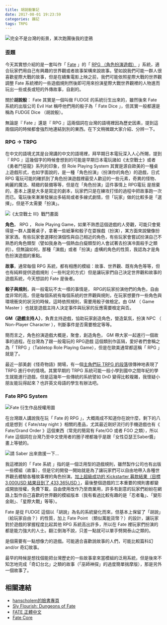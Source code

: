 ```yaml
---
title: 胡說骰筆記
date: 2017-08-01 19:23:59
categories: 雜記
tags: TRPG
---
```


![完全不是台灣的街景，某次跑團後我的塗鴉](https://farm5.staticflickr.com/4313/36142475132_b859f8383c.jpg)

### 歪題

今天其實想介紹的是一套叫作「 [Fate](http://www.evilhat.com/home/fate-core/) 」的「 [RPG （角色扮演遊戲）](https://en.wikipedia.org/wiki/Role-playing_game) 」系統，適合玩家們用自己有興趣的世界觀或者故事架構來說故事。譬如說我們可能一群人很喜歡星際大戰的故事，但是在續集電影上映之前，我們可能依照星際大戰的世界觀調整 Fate 系統裡的一些遊戲規則然後即可用來扮演星際大戰世界觀裡的人物進而玩出一些或長或短的外傳故事，自創的。

關於**胡說骰**： Fate 其實是一個叫做 FUDGE 的系統衍生出來的，雖然後來 Fate 系統的出版公司 Evil Hat 稱呼他們用的骰子為「 Fate Dice 」，但其實一般都還是稱為 FUDGE Dice （胡說骰）。

無論是『 Fate 』還是『 RPG 』這兩個詞在台灣的語境裡因為歷史因素，提到這兩個詞的時候都會強烈地連結到別的東西。在下文稍微跟大家介紹、分辨一下。

<!-- more -->

### RPG → TRPG

在中文的語境尤其是台灣講的中文的語境裡，拜早期日本電玩深入人心所賜，提到『 RPG 』這幾個字的時候會想到的可能是早期日本電玩諸如《太空戰士》或者《勇者鬥惡龍》系列的印象，但 Role Playing System 其實是源自歐美的一種桌上遊戲形式，也如字面說的，是一種「角色扮演」（扮演你的角色）的遊戲，日式RPG 電玩可能的確抓到了角色扮演遊戲裡最受人歡迎的一些元素，奇異的怪物、絢麗的魔法、精緻的裝備等等，但是在「角色扮演」這件事情上 RPG電玩 是捨棄的，基本上還是大多是寫定的劇本，玩家們只是在練攻打怪的過程中把故事跑一次而已。電玩後來漸漸發展出多結局或者多線式劇情，但「玩家」做的比較多是「選擇」，但是不太需要「扮演」。

![《太空戰士 III》戰鬥畫面](https://farm5.staticflickr.com/4328/36309006555_07616b496e.jpg)

**角色**， RPG ， Role Playing Game，如果不熟悉這個遊戲的人旁觀，可能只會覺得是一群人圍著桌子，拿著一些紙筆和骰子在耍猴戲（扮演），某方面來說蠻像扮家家酒。有些玩家會選擇扮演個性與自己相近的角色，有些玩家會嘗試扮演自己不熟悉的角色類型（譬如我身為一個熱血白癡類型的人會試著去扮演冷面殺手之類的）。但無論如何，那種「演戲」或者「扮演」虛構的角色的性質，我認為才是角色扮演遊戲的重點。

**故事**，通常每個 RPG 系統，都有相應的模組：故事、世界觀、既有角色等等，但也有純粹提供遊戲規則（一些判定的方式）但是讓玩家們自己決定世界觀和故事的遊戲系統，今天想談的 Fate 是後者。

**骰子與規則**，與一般電玩不太一樣的事情是， RPG的玩家扮演他們的角色，自由度非常的高，但是每個系統有每個系統的世界觀與規則，在玩家想要作一些角色與環境衝突的狀況的時候，這時依照規則，需要用骰子做檢定。由 GM （ Game Master ）也就是遊戲主持人決定事件與玩家的反應需要檢定與否。

**GM（遊戲主持人）**，負責主持遊戲，協助玩家創造角色，營造氣氛，扮演 NPC （ Non-Player Character ），判斷事件是否需要檢定等等。

簡而言之，角色扮演遊戲大概是，聚會，創造角色， GM 帶大家一起進行一個故事的過程。在台灣為了跟一般電玩的 RPG遊戲 這個類別作區隔，愛好者們會稱之為「 TRPG 」（Tabletop Role Playing Game），但是在歐美通常都逕稱「 RPG 」就是了。

最近一部美劇《怪奇物語》開場，有一個[主角們玩 TRPG 的段落](https://www.youtube.com/watch?v=v8bLAFfnoDM#t=1m48s)很傳神地表現了 TRPG 進行中的情境。其實早期的 TRPG 系統可能一般小學到國中之間年紀的學生就能進行遊戲，但是這幾年一些傳統的系統譬如 DnD 變得比較複雜，我懷疑小朋友能玩得起來？也許英文母語的學生有辦法吧。

### Fate RPG System

![Fate 衍生作品授權用圖](https://farm5.staticflickr.com/4323/36272632736_a3acb6a7ea_o.png)

在台灣跟人講說我在玩「 Fate 的 RPG 」，大概兩成不知道你在說什麼，剩下的八成是想到《 Fate/stay night 》相關的產品，尤其最近剛好流行的手機遊戲也有《 Fate/Grand Order 》這個東西（常見的簡寫有 Fate/GO 或者 FGO 之類），所以 Fate 這個詞在台灣乃至中文使用者的圈子裡都幾乎是跟「女性亞瑟王Saber醬」畫上等號的。

![請 Saber 出來救援一下...](https://farm5.staticflickr.com/4307/36180352121_74806c3c25.jpg)

我這裡說的「 Fate 系統 」指的是一個泛用型的遊戲規則，雖然製作公司也有出版一些模組（故事），但是它的開發一開始就是為了讓玩家們可以自由地帶入各種世界觀去體驗各種故事裡的角色扮演。[加上超級成功的 Kickstarter 募款結果（目標 3,000USD 結果目到了 433,365USD ）](https://www.kickstarter.com/projects/evilhat/fate-core)，最後整個遊戲的三本重要的規則書都變成開放授權，免費下載，自由使用改作乃至商業用，許多有創意的玩家們紛紛在網路上製作自己喜歡的世界觀的模組版本（我有看過比較有趣的是「忍者龜」、「變形金剛」、「星際大戰」等等）。

Fate 是從 FUDGE 這個以「胡說」為名的系統變化而來，但基本上保留了「胡說」（給玩家自由？）的性質，加上 Fate Point （類似萬能貨幣？）的設計，讓玩家對於遊戲的掌握程度比起其他 RPG 系統高出許多，所以在 Fate 裡玩家們扮演的都是能力強大的人士。翻江倒海不說，只差一點就可以單手劈開泰山之類的。

是個需要有一點想像力的遊戲。可能適合喜歡說故事的人們，可能比較篇科幻 and/or 奇幻故事。

最早的時候是想找個能把台灣歷史的一些故事拿來當模組的泛用系統，但是後來不知怎地完成「奇幻台北」之類的故事（「巫師神探」的過度簡單揣摩版），那是另外一個故事了。

## 相關連結

- [hanscholem的臉書專頁](https://www.facebook.com/hanscholem/)
- [Sly Flourish: Dungeons of Fate](http://slyflourish.com/dungeons_of_fate.html)
- [FATE 正體中文](https://sites.google.com/site/faterpg/)
- [Fate Core](http://www.evilhat.com/home/fate-core/)
